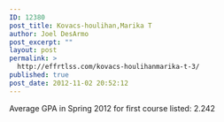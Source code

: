 ```yaml
---
ID: 12380
post_title: Kovacs-houlihan,Marika T
author: Joel DesArmo
post_excerpt: ""
layout: post
permalink: >
  http://effrtlss.com/kovacs-houlihanmarika-t-3/
published: true
post_date: 2012-11-02 20:52:12
---
```

<p>Average GPA in Spring 2012 for first course listed: 2.242</p>